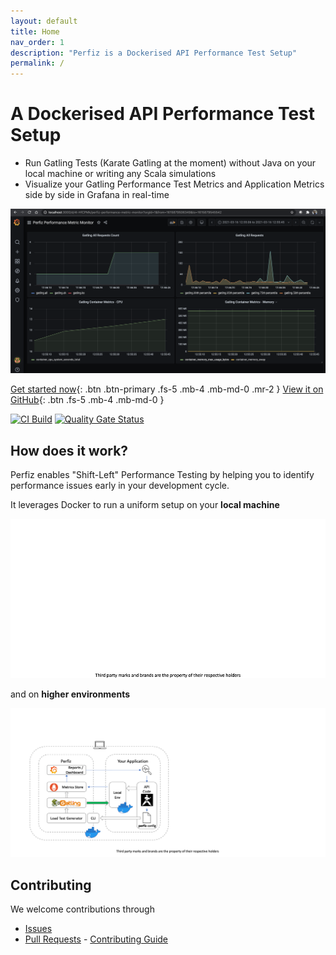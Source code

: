 ```yaml
---
layout: default
title: Home
nav_order: 1
description: "Perfiz is a Dockerised API Performance Test Setup"
permalink: /
---
```


# A Dockerised API Performance Test Setup
* Run Gatling Tests (Karate Gatling at the moment) without Java on your local machine or writing any Scala simulations
* Visualize your Gatling Performance Test Metrics and Application Metrics side by side in Grafana in real-time

![Grafana Screenshot](/assets/grafana-test.png)

[Get started now](/documentation/quickstart.html){: .btn .btn-primary .fs-5 .mb-4 .mb-md-0 .mr-2 } [View it on GitHub](//github.com/znsio/perfiz){: .btn .fs-5 .mb-4 .mb-md-0 }

[![CI Build](https://github.com/znsio/perfiz/actions/workflows/CI.yml/badge.svg)](https://github.com/znsio/perfiz/actions/workflows/CI.yml) [![Quality Gate Status](https://sonarcloud.io/api/project_badges/measure?project=znsio_perfiz&metric=alert_status)](https://sonarcloud.io/dashboard?id=znsio_perfiz)

## How does it work?

Perfiz enables "Shift-Left" Performance Testing by helping you to identify performance issues early in your development cycle.

It leverages Docker to run a uniform setup on your **local machine**

![Perfiz Architecture](/assets/perfiz-architecture.gif)

and on **higher environments**

![Perfiz in Higher Environments](assets/perfiz-in-higher-environment.gif)

## Contributing

We welcome contributions through
* <a class="github-button" href="https://github.com/znsio/perfiz/issues" data-icon="octicon-issue-opened" aria-label="Issue ntkme/github-buttons on GitHub">Issues</a>
* [Pull Requests](https://github.com/znsio/perfiz/pulls) - [Contributing Guide](https://github.com/znsio/perfiz/blob/main/CONTRIBUTING.md)
